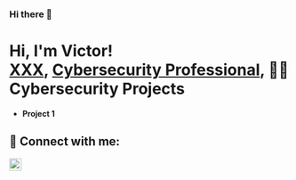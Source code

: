 ### Hi there 👋

<h1>Hi, I'm Victor! <br/><a href="https://github.com/vjacacio">XXX</a>, <a href="https://www.linkedin.com/in/vacacio/">Cybersecurity Professional</a>, <a 

<h2>👨‍💻 Cybersecurity Projects</h2>

- <b>Project 1</b>
 

<h2> 🤳 Connect with me:</h2>

[<img align="left" alt="JoshMadakor | LinkedIn" width="22px" src="https://cdn.jsdelivr.net/npm/simple-icons@v3/icons/linkedin.svg" />][linkedin]

[linkedin]: https://linkedin.com/in/vacacio


<!--
**vjacacio/vjacacio** is a ✨ _special_ ✨ repository because its `README.md` (this file) appears on your GitHub profile.

Here are some ideas to get you started:

- 🔭 I’m currently working on ...
- 🌱 I’m currently learning ...
- 👯 I’m looking to collaborate on ...
- 🤔 I’m looking for help with ...
- 💬 Ask me about ...
- 📫 How to reach me: ...
- 😄 Pronouns: ...
- ⚡ Fun fact: ...
-->
